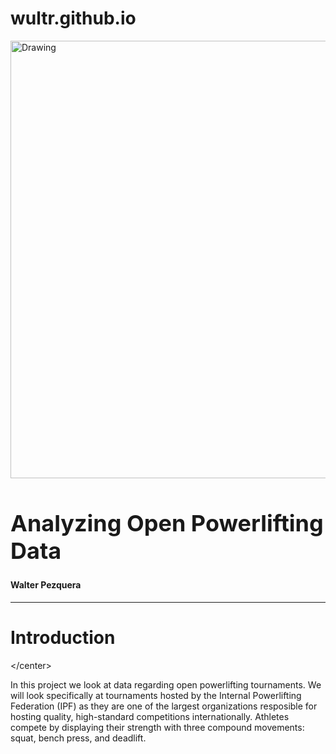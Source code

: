 # wultr.github.io
<body>
  <div tabindex="-1" id="notebook" class="border-box-sizing">
    <div class="container" id="notebook-container">

<div class="cell border-box-sizing text_cell rendered"><div class="prompt input_prompt">
</div>
<div class="inner_cell">
<div class="text_cell_render border-box-sizing rendered_html">
<p><img src="https://images.unsplash.com/photo-1541600383005-565c949cf777?ixlib=rb-4.0.3&ixid=MnwxMjA3fDB8MHxwaG90by1wYWdlfHx8fGVufDB8fHx8&auto=format&fit=crop&w=1740&q=80" alt="Drawing" style="width: 700px;"/></p>
<p></p>
<p><h1 style="font-size:36px;">Analyzing Open Powerlifting Data</h1></p>
<p><h4>
Walter Pezquera</h4></p>
<p><hr></p>
<p><h1>Introduction</h1>
&lt;/center&gt;</p>
<body><p>

In this project we look at data regarding open powerlifting tournaments. We will look specifically at tournaments hosted by the Internal Powerlifting Federation (IPF) as they are one of the largest organizations resposible for hosting quality, high-standard competitions internationally. Athletes compete by displaying their strength with three compound movements: squat, bench press, and deadlift. 
